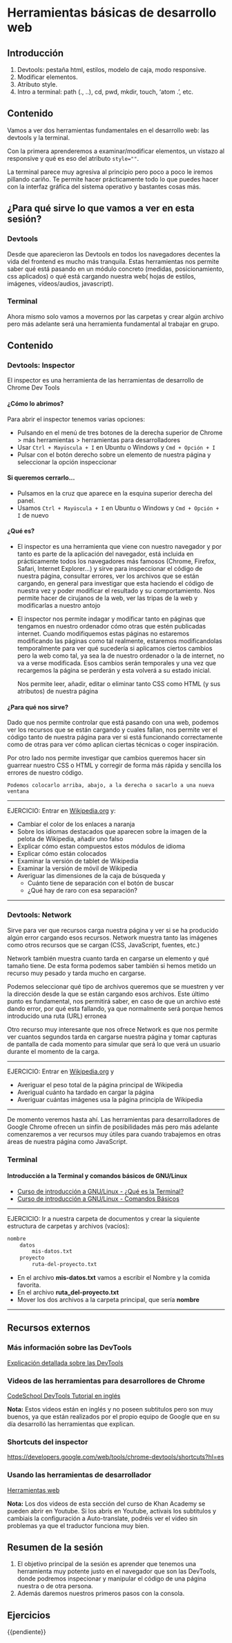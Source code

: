 # Herramientas básicas de desarrollo web

## Introducción
1. Devtools: pestaña html, estilos, modelo de caja, modo responsive.
2. Modificar elementos.
3. Atributo style.
4. Intro a terminal: path (., ..), cd, pwd, mkdir, touch, ‘atom .’, etc.

## Contenido

Vamos a ver dos herramientas fundamentales en el desarrollo web: las devtools y la terminal.

Con la primera aprenderemos a examinar/modificar elementos, un vistazo al responsive y qué es eso del atributo `style=""`.

La terminal parece muy agresiva al principio pero poco a poco le iremos pillando cariño. Te permite hacer prácticamente todo lo que puedes hacer con la interfaz gráfica del sistema operativo y bastantes cosas más.


## ¿Para qué sirve lo que vamos a ver en esta sesión?
### Devtools
Desde que aparecieron las Devtools en todos los navegadores decentes la vida del frontend es mucho más tranquila. Estas herramientas nos permite saber qué está pasando en un módulo concreto (medidas, posicionamiento, css aplicados) o qué está cargando nuestra web( hojas de estilos, imágenes, vídeos/audios, javascript).

### Terminal
Ahora mismo solo vamos a movernos por las carpetas y crear algún archivo pero más adelante será una herramienta fundamental al trabajar en grupo.

## Contenido
### Devtools: Inspector
El inspector es una herramienta de las herramientas de desarrollo de Chrome Dev Tools

#### ¿Cómo lo abrimos?

Para abrir el inspector tenemos varias opciones:
* Pulsando en el menú de tres botones de la derecha superior de Chrome > más herramientas > herramientas para desarrolladores
* Usar `Ctrl + Mayúscula + I` en Ubuntu o Windows y `Cmd + Opción + I`
* Pulsar con el botón derecho sobre un elemento de nuestra página y seleccionar la opción inspeccionar

#### Si queremos cerrarlo...

* Pulsamos en la cruz que aparece en la esquina superior derecha del panel.
* Usamos `Ctrl + Mayúscula + I` en Ubuntu o Windows y `Cmd + Opción + I` de nuevo

#### ¿Qué es?

* El inspector es una herramienta que viene con nuestro navegador y por tanto es parte de la aplicación del navegador, está incluida en prácticamente todos los navegadores más famosos (Chrome, Firefox, Safari, Internet Explorer…) y sirve para inspeccionar el código de nuestra página, consultar errores, ver los archivos que se están cargando, en general para investigar que esta haciendo el código de nuestra vez y poder modificar el resultado y su comportamiento. Nos permite hacer de cirujanos de la web, ver las tripas de la web y modificarlas a nuestro antojo
* El inspector nos permite indagar y modificar tanto en páginas que tengamos en nuestro ordenador cómo otras que estén publicadas internet. Cuando modifiquemos estas páginas no estaremos modificando las páginas como tal realmente, estaremos modificandolas temporalmente para ver qué sucedería si aplicamos ciertos cambios pero la web como tal, ya sea la de nuestro ordenador o la de internet, no va a verse modificada. Esos cambios serán temporales y una vez que recargemos la página se perderán y esta volverá a su estado inicial.

	Nos permite leer, añadir, editar o eliminar tanto CSS como HTML (y sus atributos) de nuestra página

#### ¿Para qué nos sirve?

Dado que nos permite controlar que está pasando con una web, podemos ver los recursos que se están cargando y cuales fallan, nos permite ver el código tanto de nuestra página para ver si está funcionando correctamente como de otras para ver cómo aplican ciertas técnicas o coger inspiración.

Por otro lado nos permite investigar que cambios queremos hacer sin guarrear nuestro CSS o HTML y corregir de forma más rápida y sencilla los errores de nuestro código.

	Podemos colocarlo arriba, abajo, a la derecha o sacarlo a una nueva ventana

* * *
EJERCICIO:
Entrar en [Wikipedia.org](Wikipedia.org) y:
* Cambiar el color de los enlaces a naranja
* Sobre los idiomas destacados que aparecen sobre la imagen de la pelota de Wikipedia, añadir uno falso
* Explicar cómo estan compuestos estos módulos de idioma
* Explicar cómo están colocados
* Examinar la versión de tablet de Wikipedia
* Examinar la versión de móvil de Wikipedia
* Averiguar las dimensiones de la caja de búsqueda y
	* Cuánto tiene de separación con el botón de buscar
	* ¿Qué hay de raro con esa separación?
* * *

### Devtools: Network
Sirve para ver que recursos carga nuestra página y ver si se ha producido algún error cargando esos recursos. Network muestra tanto las imágenes como otros recursos que se cargan (CSS, JavaScript, fuentes, etc.)

Network también muestra cuanto tarda en cargarse un elemento y qué tamaño tiene. De esta forma podemos saber también si hemos metido un recurso muy pesado y tarda mucho en cargarse.

Podemos seleccionar qué tipo de archivos queremos que se muestren y ver la dirección desde la que se están cargando esos archivos. Este último punto es fundamental, nos permitirá saber, en caso de que un archivo esté dando error, por qué esta fallando, ya que normalmente será porque hemos introducido una ruta (URL) erronea

Otro recurso muy interesante que nos ofrece Network es que nos permite ver cuantos segundos tarda en cargarse nuestra página y tomar capturas de pantalla de cada momento para simular que será lo que verá un usuario durante el momento de la carga.

* * *
EJERCICIO:
Entrar en [Wikipedia.org](Wikipedia.org) y
* Averiguar el peso total de la página principal de Wikipedia
* Averigual cuánto ha tardado en cargar la página
* Averiguar cuántas imágenes usa la página principla de Wikipedia
* * *

De momento veremos hasta ahí. Las herramientas para desarrolladores de Google Chrome ofrecen un sinfín de posibilidades más pero más adelante comenzaremos a ver recursos muy útiles para cuando trabajemos en otras áreas de nuestra página como JavaScript.



### Terminal

#### Introducción a la Terminal y comandos básicos de GNU/Linux

- [Curso de introducción a GNU/Linux - ¿Qué es la Terminal? ](https://www.youtube.com/watch?v=5b7j-Keeokc)
- [Curso de introducción a GNU/Linux - Comandos Básicos](https://www.youtube.com/watch?v=esbup7hKv6E)

* * *
EJERCICIO:
Ir a nuestra carpeta de documentos y crear la siquiente estructura de carpetas y archivos (vacíos):
```txt
nombre
	datos
		mis-datos.txt
	proyecto
		ruta-del-proyecto.txt
```
- En el archivo **mis-datos.txt** vamos a escribir el Nombre y la comida favorita.
- En el archivo **ruta_del-proyecto.txt**
- Mover los dos archivos a la carpeta principal, que sería **nombre**
* * *

## Recursos externos

### Más información sobre las DevTools
[Explicación detallada sobre las DevTools](https://developers.google.com/web/tools/chrome-devtools/?hl=es)

### Videos de las herramientas para desarrollores de Chrome

[CodeSchool DevTools Tutorial en inglés](http://discover-devtools.codeschool.com/chapters/1?locale=en)

**Nota:** Estos videos están en inglés y no poseen subtitulos pero son muy buenos, ya que están realizados por el propio equipo de Google que en su día desarrolló las herramientas que explican.

### Shortcuts del inspector

https://developers.google.com/web/tools/chrome-devtools/shortcuts?hl=es


### Usando las herramientas de desarrollador

[Herramientas web](https://es.khanacademy.org/computing/computer-programming/html-css/web-development-tools/a/using-the-browser-developer-tools)

**Nota:** Los dos videos de esta sección del curso de Khan Academy se pueden abrir en Youtube. Si los abrís en Youtube, activais los subtitulos y cambiais la configuración a Auto-translate, podréis ver el video sin problemas ya que el traductor funciona muy bien.



## Resumen de la sesión

1. El objetivo principal de la sesión es aprender que tenemos una herramienta muy potente justo en el navegador que son las DevTools, donde podremos inspecionar y manipular el código de una página nuestra o de otra persona.
2. Además daremos nuestros primeros pasos con la consola.

## Ejercicios
{{pendiente}}
